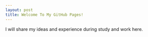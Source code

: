```yaml
---
layout: post
title: Welcome To My GitHub Pages!
---
```


I will share my ideas and experience during study and work here.
